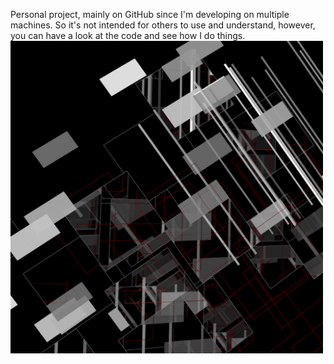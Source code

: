 Personal project, mainly on GitHub since I'm developing on multiple machines. 
So it's not intended for others to use and understand, however, you can have a look at the code and see how I do things. 
<br><img src="/images/preview.png" alt="x" width="500"/>
